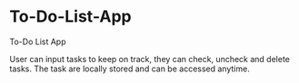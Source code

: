 # To-Do-List-App

To-Do List App 

User can input tasks to keep on track, they can check, uncheck and delete tasks.
The task are locally stored and can be accessed anytime.
